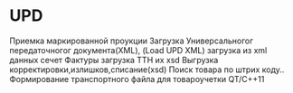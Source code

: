 # UPD
Приемка маркированной проукции
Загрузка Универсальногог передаточногог документа(XML), (Load UPD XML)
загрузка из xml данных сечет Фактуры
загрузка ТТН их xsd
Выгрузка корректировки,излишков,списание(xsd)
Поиск товара по штрих коду..
Формирование транспортного файла для товароучетки
QT/C++11


